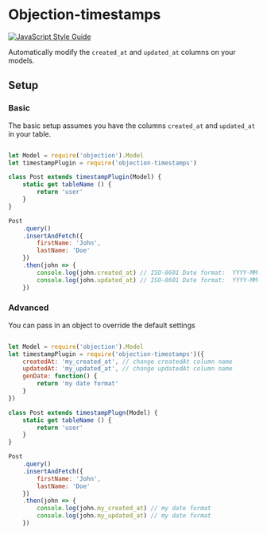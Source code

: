 # Objection-timestamps
[![JavaScript Style Guide](https://cdn.rawgit.com/feross/standard/master/badge.svg)](https://github.com/feross/standard)

Automatically modify the `created_at` and `updated_at` columns on your models.

## Setup

### Basic
The basic setup assumes you have the columns `created_at` and `updated_at` in your table.

```javascript

let Model = require('objection').Model
let timestampPlugin = require('objection-timestamps')

class Post extends timestampPlugin(Model) {
    static get tableName () {
        return 'user'
    }
}

Post
    .query()
    .insertAndFetch({
        firstName: 'John',
        lastName: 'Doe'
    })
    .then(john => {
        console.log(john.created_at) // ISO-8601 Date format:  YYYY-MM-DDTHH:mm:ss.sssZ
        console.log(john.updated_at) // ISO-8601 Date format:  YYYY-MM-DDTHH:mm:ss.sssZ
    })

```

### Advanced
You can pass in an object to override the default settings 
```javascript

let Model = require('objection').Model
let timestampPlugin = require('objection-timestamps')({
    createdAt: 'my_created_at', // change createdAt column name
    updatedAt: 'my_updated_at', // change updatedAt column name
    genDate: function() {
        return 'my date format'
    }
})

class Post extends timestampPlugn(Model) {
    static get tableName () {
        return 'user'
    }
}

Post
    .query()
    .insertAndFetch({
        firstName: 'John',
        lastName: 'Doe'
    })
    .then(john => {
        console.log(john.my_created_at) // my date format
        console.log(john.my_updated_at) // my date format
    })
```
